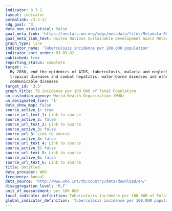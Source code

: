 ```yaml
---
indicator: 3.3.2
layout: indicator
permalink: /3-3-2/
sdg_goal: '3'
data_non_statistical: false
goal_meta_link: 'https://unstats.un.org/sdgs/metadata/files/Metadata-03-03-02.pdf'
goal_meta_link_text: United Nations Sustainable Development Goals Metadata (PDF 61 KB)
graph_type: line
indicator_name: 'Tuberculosis incidence per 100,000 population'
indicator_sort_order: 03-03-02
published: true
reporting_status: complete
target: >-
  By 2030, end the epidemics of AIDS, tuberculosis, malaria and neglected
  tropical diseases and combat hepatitis, water-borne diseases and other
  communicable diseases
target_id: '3.3'
graph_title: TB incidence per 100 000 of Total Population
un_custodian_agency: World Health Organization (WHO)
un_designated_tier: '1'
data_show_map: false
source_active_1: true
source_url_text_1: Link to source
source_active_2: false
source_url_text_2: Link to Source
source_active_3: false
source_url_3: Link to source
source_active_4: false
source_url_text_4: Link to source
source_active_5: false
source_url_text_5: Link to source
source_active_6: false
source_url_text_6: Link to source
title: Untitled
data_provider: WHO
frequency: Annual
data_source: 'http://www.who.int/tb/country/data/download/en/'
disaggregation_level: 'M,F'
unit_of_measurement: per 100 000
local_indicator_definition: Tuberculosis incidence per 100 000 of Total Population
global_indicator_definition: 'Tuberculosis incidence per 100,000 population'
---
```


